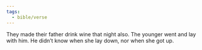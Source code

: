 ```yaml
---
tags:
  - bible/verse
---
```

They made their father drink wine that night also. The younger went and lay with him. He didn’t know when she lay down, nor when she got up.